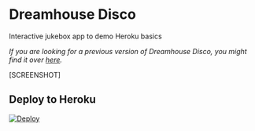 # Dreamhouse Disco

Interactive jukebox app to demo Heroku basics

*If you are looking for a previous version of Dreamhouse Disco, you might find it over [here](https://github.com/heroku/dreamhouse-disco-old).*

[SCREENSHOT]

## Deploy to Heroku

[![Deploy](https://www.herokucdn.com/deploy/button.svg)](https://heroku.com/deploy)
